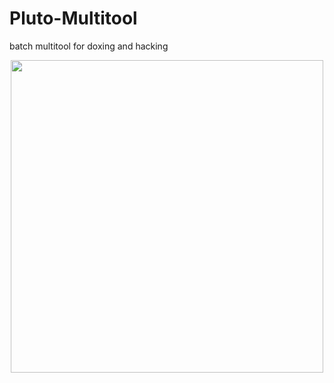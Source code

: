 # Pluto-Multitool
batch multitool for doxing and hacking

<p align='center'><img src="[https://user-images.githubusercontent.com/44233157/205148071-ed0f810e-be71-4b18-8c6b-94e838ebda5d.png](https://files.offshore.cat/3T62HNsF.png)" width=500 /></p>
